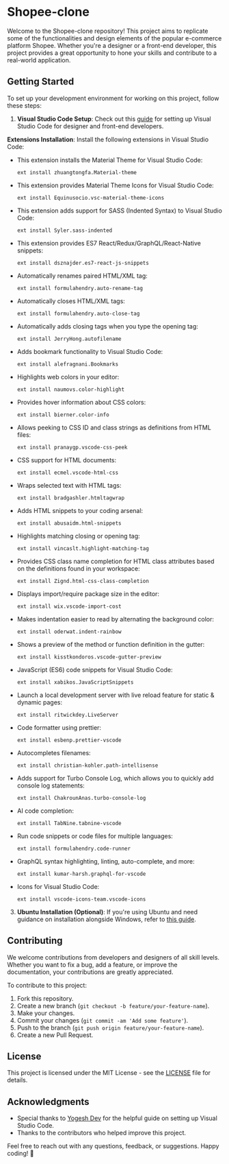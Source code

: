 # Shopee-clone

Welcome to the Shopee-clone repository! This project aims to replicate some of the functionalities and design elements of the popular e-commerce platform Shopee. Whether you're a designer or a front-end developer, this project provides a great opportunity to hone your skills and contribute to a real-world application.

## Getting Started

To set up your development environment for working on this project, follow these steps:

1. **Visual Studio Code Setup**: Check out this [guide](https://dev.to/yogeshdev/setup-vs-code-for-designer-and-front-end-developers-1fli) for setting up Visual Studio Code for designer and front-end developers.

**Extensions Installation**: Install the following extensions in Visual Studio Code:

- This extension installs the Material Theme for Visual Studio Code: 
    ```
    ext install zhuangtongfa.Material-theme
    ```

- This extension provides Material Theme Icons for Visual Studio Code: 
    ```
    ext install Equinusocio.vsc-material-theme-icons
    ```

- This extension adds support for SASS (Indented Syntax) to Visual Studio Code: 
    ```
    ext install Syler.sass-indented
    ```

- This extension provides ES7 React/Redux/GraphQL/React-Native snippets: 
    ```
    ext install dsznajder.es7-react-js-snippets
    ```

- Automatically renames paired HTML/XML tag: 
    ```
    ext install formulahendry.auto-rename-tag
    ```

- Automatically closes HTML/XML tags: 
    ```
    ext install formulahendry.auto-close-tag
    ```

- Automatically adds closing tags when you type the opening tag: 
    ```
    ext install JerryHong.autofilename
    ```

- Adds bookmark functionality to Visual Studio Code: 
    ```
    ext install alefragnani.Bookmarks
    ```

- Highlights web colors in your editor: 
    ```
    ext install naumovs.color-highlight
    ```

- Provides hover information about CSS colors: 
    ```
    ext install bierner.color-info
    ```

- Allows peeking to CSS ID and class strings as definitions from HTML files: 
    ```
    ext install pranaygp.vscode-css-peek
    ```

- CSS support for HTML documents: 
    ```
    ext install ecmel.vscode-html-css
    ```

- Wraps selected text with HTML tags: 
    ```
    ext install bradgashler.htmltagwrap
    ```

- Adds HTML snippets to your coding arsenal: 
    ```
    ext install abusaidm.html-snippets
    ```

- Highlights matching closing or opening tag: 
    ```
    ext install vincaslt.highlight-matching-tag
    ```

- Provides CSS class name completion for HTML class attributes based on the definitions found in your workspace: 
    ```
    ext install Zignd.html-css-class-completion
    ```

- Displays import/require package size in the editor: 
    ```
    ext install wix.vscode-import-cost
    ```

- Makes indentation easier to read by alternating the background color: 
    ```
    ext install oderwat.indent-rainbow
    ```

- Shows a preview of the method or function definition in the gutter: 
    ```
    ext install kisstkondoros.vscode-gutter-preview
    ```

- JavaScript (ES6) code snippets for Visual Studio Code: 
    ```
    ext install xabikos.JavaScriptSnippets
    ```

- Launch a local development server with live reload feature for static & dynamic pages: 
    ```
    ext install ritwickdey.LiveServer
    ```

- Code formatter using prettier: 
    ```
    ext install esbenp.prettier-vscode
    ```

- Autocompletes filenames: 
    ```
    ext install christian-kohler.path-intellisense
    ```

- Adds support for Turbo Console Log, which allows you to quickly add console log statements: 
    ```
    ext install ChakrounAnas.turbo-console-log
    ```

- AI code completion: 
    ```
    ext install TabNine.tabnine-vscode
    ```

- Run code snippets or code files for multiple languages: 
    ```
    ext install formulahendry.code-runner
    ```

- GraphQL syntax highlighting, linting, auto-complete, and more: 
    ```
    ext install kumar-harsh.graphql-for-vscode
    ```

- Icons for Visual Studio Code: 
    ```
    ext install vscode-icons-team.vscode-icons
    ```

3. **Ubuntu Installation (Optional)**: If you're using Ubuntu and need guidance on installation alongside Windows, refer to [this guide](https://quantrimang.com/cong-nghe/cach-cai-ubuntu-song-song-voi-windows-bang-usb-148331#google_vignette).

## Contributing

We welcome contributions from developers and designers of all skill levels. Whether you want to fix a bug, add a feature, or improve the documentation, your contributions are greatly appreciated.

To contribute to this project:

1. Fork this repository.
2. Create a new branch (`git checkout -b feature/your-feature-name`).
3. Make your changes.
4. Commit your changes (`git commit -am 'Add some feature'`).
5. Push to the branch (`git push origin feature/your-feature-name`).
6. Create a new Pull Request.

## License

This project is licensed under the MIT License - see the [LICENSE](LICENSE) file for details.

## Acknowledgments

- Special thanks to [Yogesh Dev](https://dev.to/yogeshdev) for the helpful guide on setting up Visual Studio Code.
- Thanks to the contributors who helped improve this project.

Feel free to reach out with any questions, feedback, or suggestions. Happy coding! 🚀